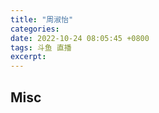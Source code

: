 ```yaml
---
title: "周淑怡"
categories: 
date: 2022-10-24 08:05:45 +0800
tags: 斗鱼 直播
excerpt: 
---
```









## Misc

